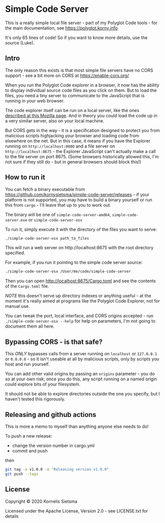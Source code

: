 # Simple Code Server

This is a really simple local file server - part of my Polyglot Code tools - for the main documentation, see <https://polyglot.korny.info>

It's only 65 lines of code! So if you want to know more details, use the source (Luke).

## Intro

The only reason this exists is that most simple file servers have no CORS support - see a bit more on CORS at <https://enable-cors.org/>

When you run the Polyglot Code explorer in a browser, it now has the ability to display individual source code files as you click on them.  But to load the files, you need a tiny server to communicate to the JavaScript that is running in your web browser.

The code explorer itself can be run on a local server, like the ones [described at this Mozilla page](https://developer.mozilla.org/en-US/docs/Learn/Common_questions/set_up_a_local_testing_server).  And in theory you could load the code up in a very similar server, also on your local machine.

But CORS gets in the way - it is a specification designed to protect you from malicious scripts highjacking your browser and loading code from elsewhere on the net.  But in this case, it means if you have the Explorer running on `http://localhost:8080` and a file server on `http://localhost:8675` - the Explorer JavaScript can't actually make a call to the file server on port 8675.  (Some browsers historically allowed this, I'm not sure if they still do - but in general browsers should block this!)

## How to run it

You can fetch a binary executable from <https://github.com/kornysietsma/simple-code-server/releases> - if your platform is not supported, you may have to build a binary yourself or run this from `cargo` - I'll leave that up to you to work out.

The binary will be one of `simple-code-server-amd64`, `simple-code-server.exe` or `simple-code-server-osx` 

To run it, simply execute it with the directory of the files you want to serve:

~~~bash
./simple-code-server-osx path_to_files
~~~

This will run a web server on http://localhost:8675 with the root directory specified.

For example, if you run it pointing to the simple code server source:

~~~bash
./simple-code-server-osx /User/me/code/simple-code-server
~~~

Then you can open <http://localhost:8675/Cargo.toml> and see the contents of the `Cargo.toml` file.

*NOTE* this doesn't serve up directory indexes or anything useful - at the moment it's really aimed at programs like the Polyglot Code Explorer, not for manual use.

You can tweak the port, local interface, and CORS origins accepted - run `./simple-code-server-osx --help` for help on parameters, I'm not going to document them all here.

## Bypassing CORS - is that safe?

This *ONLY* bypasses calls from a server running on `localhost` or `127.0.0.1` or `0.0.0.0` - so it isn't useable at all by malicious scripts, only by scripts you host and run yourself.

You can add other valid origins by passing an `origins` parameter - you do so at your own risk; once you do this, any script running on a named origin could explore bits of your filesystem.

It should not be able to explore directories outside the one you specify, but I haven't tested this rigorously.

## Releasing and github actions

This is more a memo to myself than anything anyone else needs to do!

To push a new release:

- change the version number in cargo.yml
- commit and push

then

```sh
git tag -a v1.0.0 -m "Releasing version v1.0.0"
git push --tags
```

## License

Copyright © 2020 Kornelis Sietsma

Licensed under the Apache License, Version 2.0 - see LICENSE.txt for details
